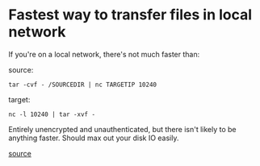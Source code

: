 # Fastest way to transfer files in local network

If you're on a local network, there's not much faster than:

source:

```
tar -cvf - /SOURCEDIR | nc TARGETIP 10240
```

target:

```
nc -l 10240 | tar -xvf -
```

Entirely unencrypted and unauthenticated, but there isn't likely to be anything faster. Should max out your disk IO easily.

[source](https://old.reddit.com/r/linuxadmin/comments/zu09e7/speed_up_rsync_or_use_tar_for_server/j1gl3i3/)
